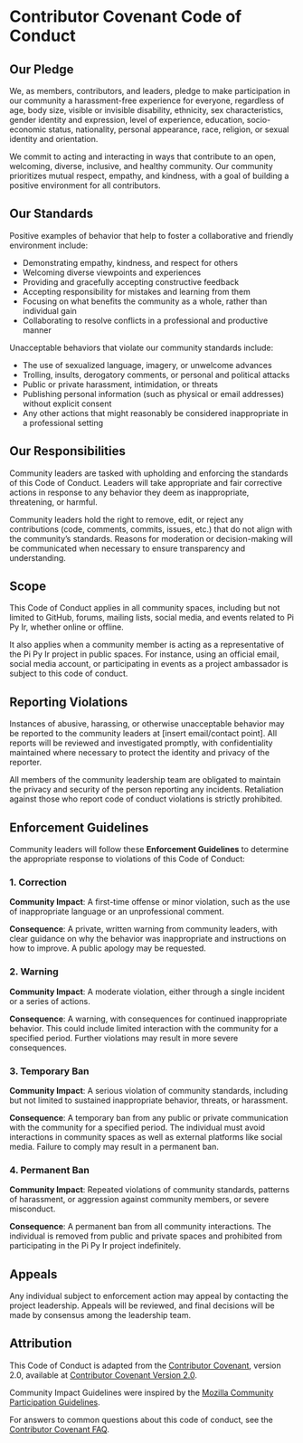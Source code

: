 # Contributor Covenant Code of Conduct

## Our Pledge

We, as members, contributors, and leaders, pledge to make participation in our community a harassment-free experience for everyone, regardless of age, body size, visible or invisible disability, ethnicity, sex characteristics, gender identity and expression, level of experience, education, socio-economic status, nationality, personal appearance, race, religion, or sexual identity and orientation.

We commit to acting and interacting in ways that contribute to an open, welcoming, diverse, inclusive, and healthy community. Our community prioritizes mutual respect, empathy, and kindness, with a goal of building a positive environment for all contributors.

## Our Standards

Positive examples of behavior that help to foster a collaborative and friendly environment include:

- Demonstrating empathy, kindness, and respect for others
- Welcoming diverse viewpoints and experiences
- Providing and gracefully accepting constructive feedback
- Accepting responsibility for mistakes and learning from them
- Focusing on what benefits the community as a whole, rather than individual gain
- Collaborating to resolve conflicts in a professional and productive manner

Unacceptable behaviors that violate our community standards include:

- The use of sexualized language, imagery, or unwelcome advances
- Trolling, insults, derogatory comments, or personal and political attacks
- Public or private harassment, intimidation, or threats
- Publishing personal information (such as physical or email addresses) without explicit consent
- Any other actions that might reasonably be considered inappropriate in a professional setting

## Our Responsibilities

Community leaders are tasked with upholding and enforcing the standards of this Code of Conduct. Leaders will take appropriate and fair corrective actions in response to any behavior they deem as inappropriate, threatening, or harmful. 

Community leaders hold the right to remove, edit, or reject any contributions (code, comments, commits, issues, etc.) that do not align with the community’s standards. Reasons for moderation or decision-making will be communicated when necessary to ensure transparency and understanding.

## Scope

This Code of Conduct applies in all community spaces, including but not limited to GitHub, forums, mailing lists, social media, and events related to Pi Py Ir, whether online or offline. 

It also applies when a community member is acting as a representative of the Pi Py Ir project in public spaces. For instance, using an official email, social media account, or participating in events as a project ambassador is subject to this code of conduct.

## Reporting Violations

Instances of abusive, harassing, or otherwise unacceptable behavior may be reported to the community leaders at [insert email/contact point]. All reports will be reviewed and investigated promptly, with confidentiality maintained where necessary to protect the identity and privacy of the reporter.

All members of the community leadership team are obligated to maintain the privacy and security of the person reporting any incidents. Retaliation against those who report code of conduct violations is strictly prohibited.

## Enforcement Guidelines

Community leaders will follow these **Enforcement Guidelines** to determine the appropriate response to violations of this Code of Conduct:

### 1. Correction

**Community Impact**: A first-time offense or minor violation, such as the use of inappropriate language or an unprofessional comment.

**Consequence**: A private, written warning from community leaders, with clear guidance on why the behavior was inappropriate and instructions on how to improve. A public apology may be requested.

### 2. Warning

**Community Impact**: A moderate violation, either through a single incident or a series of actions.

**Consequence**: A warning, with consequences for continued inappropriate behavior. This could include limited interaction with the community for a specified period. Further violations may result in more severe consequences.

### 3. Temporary Ban

**Community Impact**: A serious violation of community standards, including but not limited to sustained inappropriate behavior, threats, or harassment.

**Consequence**: A temporary ban from any public or private communication with the community for a specified period. The individual must avoid interactions in community spaces as well as external platforms like social media. Failure to comply may result in a permanent ban.

### 4. Permanent Ban

**Community Impact**: Repeated violations of community standards, patterns of harassment, or aggression against community members, or severe misconduct.

**Consequence**: A permanent ban from all community interactions. The individual is removed from public and private spaces and prohibited from participating in the Pi Py Ir project indefinitely.

## Appeals

Any individual subject to enforcement action may appeal by contacting the project leadership. Appeals will be reviewed, and final decisions will be made by consensus among the leadership team.

## Attribution

This Code of Conduct is adapted from the [Contributor Covenant](https://www.contributor-covenant.org), version 2.0, available at [Contributor Covenant Version 2.0](https://www.contributor-covenant.org/version/2/0/code_of_conduct.html).

Community Impact Guidelines were inspired by the [Mozilla Community Participation Guidelines](https://www.mozilla.org/en-US/about/governance/policies/participation/).

For answers to common questions about this code of conduct, see the [Contributor Covenant FAQ](https://www.contributor-covenant.org/faq).
